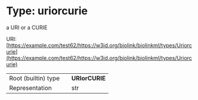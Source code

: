 
# Type: uriorcurie


a URI or a CURIE

URI: [https://example.com/test62/https://w3id.org/biolink/biolinkml/types/Uriorcurie](https://example.com/test62/https://w3id.org/biolink/biolinkml/types/Uriorcurie)

|  |  |  |
| --- | --- | --- |
| Root (builtin) type | | **URIorCURIE** |
| Representation | | str |
